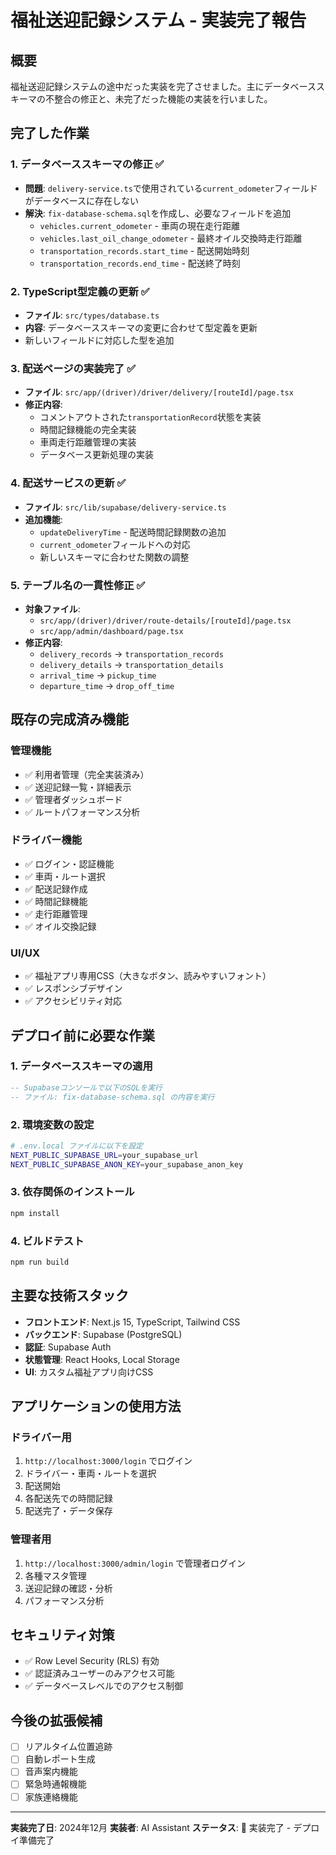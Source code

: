 # 福祉送迎記録システム - 実装完了報告

## 概要
福祉送迎記録システムの途中だった実装を完了させました。主にデータベーススキーマの不整合の修正と、未完了だった機能の実装を行いました。

## 完了した作業

### 1. データベーススキーマの修正 ✅
- **問題**: `delivery-service.ts`で使用されている`current_odometer`フィールドがデータベースに存在しない
- **解決**: `fix-database-schema.sql`を作成し、必要なフィールドを追加
  - `vehicles.current_odometer` - 車両の現在走行距離
  - `vehicles.last_oil_change_odometer` - 最終オイル交換時走行距離
  - `transportation_records.start_time` - 配送開始時刻
  - `transportation_records.end_time` - 配送終了時刻

### 2. TypeScript型定義の更新 ✅
- **ファイル**: `src/types/database.ts`
- **内容**: データベーススキーマの変更に合わせて型定義を更新
- 新しいフィールドに対応した型を追加

### 3. 配送ページの実装完了 ✅
- **ファイル**: `src/app/(driver)/driver/delivery/[routeId]/page.tsx`
- **修正内容**:
  - コメントアウトされた`transportationRecord`状態を実装
  - 時間記録機能の完全実装
  - 車両走行距離管理の実装
  - データベース更新処理の実装

### 4. 配送サービスの更新 ✅
- **ファイル**: `src/lib/supabase/delivery-service.ts`
- **追加機能**:
  - `updateDeliveryTime` - 配送時間記録関数の追加
  - `current_odometer`フィールドへの対応
  - 新しいスキーマに合わせた関数の調整

### 5. テーブル名の一貫性修正 ✅
- **対象ファイル**:
  - `src/app/(driver)/driver/route-details/[routeId]/page.tsx`
  - `src/app/admin/dashboard/page.tsx`
- **修正内容**:
  - `delivery_records` → `transportation_records`
  - `delivery_details` → `transportation_details`
  - `arrival_time` → `pickup_time`
  - `departure_time` → `drop_off_time`

## 既存の完成済み機能

### 管理機能
- ✅ 利用者管理（完全実装済み）
- ✅ 送迎記録一覧・詳細表示
- ✅ 管理者ダッシュボード
- ✅ ルートパフォーマンス分析

### ドライバー機能
- ✅ ログイン・認証機能
- ✅ 車両・ルート選択
- ✅ 配送記録作成
- ✅ 時間記録機能
- ✅ 走行距離管理
- ✅ オイル交換記録

### UI/UX
- ✅ 福祉アプリ専用CSS（大きなボタン、読みやすいフォント）
- ✅ レスポンシブデザイン
- ✅ アクセシビリティ対応

## デプロイ前に必要な作業

### 1. データベーススキーマの適用
```sql
-- Supabaseコンソールで以下のSQLを実行
-- ファイル: fix-database-schema.sql の内容を実行
```

### 2. 環境変数の設定
```bash
# .env.local ファイルに以下を設定
NEXT_PUBLIC_SUPABASE_URL=your_supabase_url
NEXT_PUBLIC_SUPABASE_ANON_KEY=your_supabase_anon_key
```

### 3. 依存関係のインストール
```bash
npm install
```

### 4. ビルドテスト
```bash
npm run build
```

## 主要な技術スタック

- **フロントエンド**: Next.js 15, TypeScript, Tailwind CSS
- **バックエンド**: Supabase (PostgreSQL)
- **認証**: Supabase Auth
- **状態管理**: React Hooks, Local Storage
- **UI**: カスタム福祉アプリ向けCSS

## アプリケーションの使用方法

### ドライバー用
1. `http://localhost:3000/login` でログイン
2. ドライバー・車両・ルートを選択
3. 配送開始
4. 各配送先での時間記録
5. 配送完了・データ保存

### 管理者用
1. `http://localhost:3000/admin/login` で管理者ログイン
2. 各種マスタ管理
3. 送迎記録の確認・分析
4. パフォーマンス分析

## セキュリティ対策

- ✅ Row Level Security (RLS) 有効
- ✅ 認証済みユーザーのみアクセス可能
- ✅ データベースレベルでのアクセス制御

## 今後の拡張候補

- [ ] リアルタイム位置追跡
- [ ] 自動レポート生成
- [ ] 音声案内機能
- [ ] 緊急時通報機能
- [ ] 家族連絡機能

---

**実装完了日**: 2024年12月
**実装者**: AI Assistant
**ステータス**: 🎉 実装完了 - デプロイ準備完了 